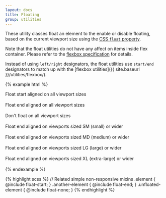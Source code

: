 ```yaml
---
layout: docs
title: Floating
group: utilities
---
```


These utility classes float an element to the enable or disable floating, based on the current viewport size using the [CSS `float` property](https://developer.mozilla.org/en-US/docs/Web/CSS/float).

Note that the float utilities do not have any affect on items inside flex container.  Please refer to the [flexbox specification](https://www.w3.org/TR/css-flexbox-1/#flex-containers) for details.

Instead of using `left/right` designators, the float utilities use `start/end` designators to match up with the [flexbox utilities]({{ site.baseurl }}/utilities/flexbox/).

{% example html %}
<div class="float-start">Float start aligned on all viewport sizes</div><br>
<div class="float-end">Float end aligned on all viewport sizes</div><br>
<div class="float-none">Don't float on all viewport sizes</div><br>

<div class="float-sm-end">Float end aligned on viewports sized SM (small) or wider</div><br>
<div class="float-md-end">Float end aligned on viewports sized MD (medium) or wider</div><br>
<div class="float-lg-end">Float end aligned on viewports sized LG (large) or wider</div><br>
<div class="float-xl-end">Float end aligned on viewports sized XL (extra-large) or wider</div><br>
{% endexample %}

{% highlight scss %}
// Related simple non-responsive mixins
.element {
  @include float-start;
}
.another-element {
  @include float-end;
}
.unfloated-element {
  @include float-none;
}
{% endhighlight %}
